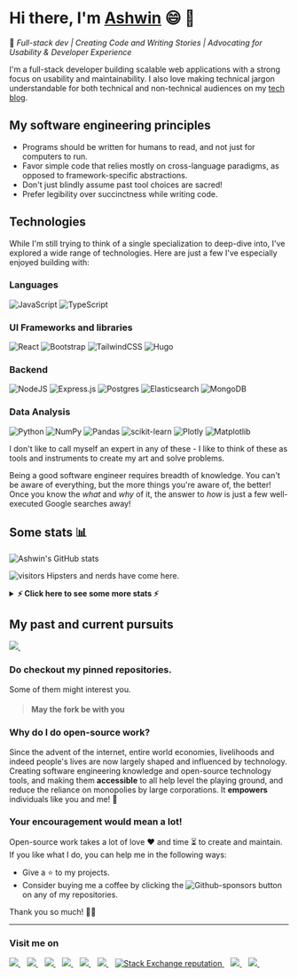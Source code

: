# Hi there, I'm [Ashwin](https://ashwinhariharan.com/about) 😄 👋

🎯 *Full-stack dev | Creating Code and Writing Stories | Advocating for Usability & Developer Experience*

I'm a full-stack developer building scalable web applications with a strong focus on usability and maintainability. I also love making technical jargon understandable for both technical and non-technical audiences on my [tech blog](https://booleanhunter.com/blog).

## My software engineering principles

- Programs should be written for humans to read, and not just for computers to run.
- Favor simple code that relies mostly on cross-language paradigms, as opposed to framework-specific abstractions.
- Don't just blindly assume past tool choices are sacred!
- Prefer legibility over succinctness while writing code.

## Technologies

While I'm still trying to think of a single specialization to deep-dive into, I've explored a wide range of technologies. Here are just a few I've especially enjoyed building with:

### Languages

![JavaScript](https://img.shields.io/badge/javascript-%23323330.svg?style=for-the-badge&logo=javascript&logoColor=%23F7DF1E)
![TypeScript](https://img.shields.io/badge/typescript-%23007ACC.svg?style=for-the-badge&logo=typescript&logoColor=white)

### UI Frameworks and libraries

![React](https://img.shields.io/badge/react-%2320232a.svg?style=for-the-badge&logo=react&logoColor=%2361DAFB)
![Bootstrap](https://img.shields.io/badge/bootstrap-%238511FA.svg?style=for-the-badge&logo=bootstrap&logoColor=white)
![TailwindCSS](https://img.shields.io/badge/tailwindcss-%2338B2AC.svg?style=for-the-badge&logo=tailwind-css&logoColor=white)
![Hugo](https://img.shields.io/badge/Hugo-black.svg?style=for-the-badge&logo=Hugo)

### Backend

![NodeJS](https://img.shields.io/badge/node.js-6DA55F?style=for-the-badge&logo=node.js&logoColor=white)
![Express.js](https://img.shields.io/badge/express.js-%23404d59.svg?style=for-the-badge&logo=express&logoColor=%2361DAFB)
![Postgres](https://img.shields.io/badge/postgres-%23316192.svg?style=for-the-badge&logo=postgresql&logoColor=white)
![Elasticsearch](https://img.shields.io/badge/elasticsearch-%230377CC.svg?style=for-the-badge&logo=elasticsearch&logoColor=white)
![MongoDB](https://img.shields.io/badge/MongoDB-%234ea94b.svg?style=for-the-badge&logo=mongodb&logoColor=white)

### Data Analysis

![Python](https://img.shields.io/badge/python-3670A0?style=for-the-badge&logo=python&logoColor=ffdd54)
![NumPy](https://img.shields.io/badge/numpy-%23013243.svg?style=for-the-badge&logo=numpy&logoColor=white)
![Pandas](https://img.shields.io/badge/pandas-%23150458.svg?style=for-the-badge&logo=pandas&logoColor=white)
![scikit-learn](https://img.shields.io/badge/scikit--learn-%23F7931E.svg?style=for-the-badge&logo=scikit-learn&logoColor=white)
![Plotly](https://img.shields.io/badge/Plotly-%233F4F75.svg?style=for-the-badge&logo=plotly&logoColor=white)
![Matplotlib](https://img.shields.io/badge/Matplotlib-%23ffffff.svg?style=for-the-badge&logo=Matplotlib&logoColor=black)

I don't like to call myself an expert in any of these - I like to think of these as tools and instruments to create my art and solve problems.

Being a good software engineer requires breadth of knowledge. You can't be aware of everything, but the more things you're aware of, the better! Once you know the *what* and *why* of it, the answer to *how* is just a few well-executed Google searches away!

## Some stats 📊
![Ashwin's GitHub stats](https://github-readme-stats.vercel.app/api?username=booleanhunter&theme=prussian&show_icons=true)

![visitors](https://visitor-badge.glitch.me/badge?page_id=booleanhunter.visitor-badge&left_color=#B43757&right_color=#1A59AE) Hipsters and nerds have come here.

<details>
  <summary>
    <strong> ⚡ Click here to see some more stats ⚡ </strong>
  </summary>

  ![Metrics](https://github.com/booleanhunter/booleanhunter/blob/master/github-metrics.svg)
  
</details>

## My past and current pursuits

<a href="https://www.coursera.org/user/59e8f4ecb48c0cbf56cfc91c12e641f1">
  <img src="https://img.shields.io/badge/Coursera-%230056D2.svg?style=for-the-badge&logo=Coursera&logoColor=white" />        
</a>&nbsp;&nbsp;

### Do checkout my pinned repositories.

Some of them might interest you.

> #### May the fork be with you

### Why do I do open-source work?

Since the advent of the internet, entire world economies, livelihoods and indeed people's lives are now largely shaped and influenced by technology. Creating software engineering knowledge and open-source technology tools, and making them **accessible** to all help level the playing ground, and reduce the reliance on monopolies by large corporations. It **empowers** individuals like you and me! 💪


### Your encouragement would mean a lot!

Open-source work takes a lot of love ❤️ and time ⏳ to create and maintain. If you like what I do, you can help me in the following ways:

* Give a ⭐ to my projects.
* Consider buying me a coffee by clicking the ![Github-sponsors](https://img.shields.io/badge/sponsor-30363D?style=for-the-badge&logo=GitHub-Sponsors&logoColor=#EA4AAA) button on any of my repositories.

Thank you so much! 🙏🏼

-----

### Visit me on

<p>
  <a href="https://www.ashwinhariharan.com/software-engineering">
    <img src="https://img.shields.io/badge/Tech%20blog-%231A59AE?labelColor=B43757&style=for-the-badge" />        
  </a>&nbsp;&nbsp;
  <a href="https://blog.ashwinhariharan.com">
    <img src="https://img.shields.io/badge/Medium-12100E?style=for-the-badge&logo=medium&logoColor=white" />        
  </a>&nbsp;&nbsp;

  <a href="https://www.quora.com/profile/Ashwin-Hariharan-4">
    <img src="https://img.shields.io/badge/Quora-%23B92B27.svg?style=for-the-badge&logo=Quora&logoColor=white" />        
  </a>&nbsp;&nbsp;

  <a href="https://dev.to/booleanhunter">
    <img src="https://img.shields.io/badge/dev.to-0A0A0A?style=for-the-badge&logo=dev.to&logoColor=white" />        
  </a>&nbsp;&nbsp;

  <a href="https://www.freecodecamp.org/news/author/booleanhunter/">
    <img src="https://img.shields.io/badge/Freecodecamp-%23123.svg?&style=for-the-badge&logo=freecodecamp&logoColor=green" />        
  </a>&nbsp;&nbsp;

  <a href="https://www.linkedin.com/in/iyerashwinhariharan/">
    <img src="https://img.shields.io/badge/linkedin-%230077B5.svg?&style=for-the-badge&logo=linkedin&logoColor=white" />
  </a>&nbsp;&nbsp;

  <a href="https://stackoverflow.com/users/3989925/booleanhunter">
    <img alt="Stack Exchange reputation" src="https://img.shields.io/stackexchange/stackoverflow/r/3989925?color=1A59AE&label=Stackoverflow&style=for-the-badge">
 </a>&nbsp;&nbsp;

  <a href="https://twitter.com/booleanhunter">
    <img src="https://img.shields.io/twitter/follow/booleanhunter?style=for-the-badge&logo=twitter" />        
  </a>&nbsp;&nbsp;

  <a href="https://instagram.com/booleanhunter">
    <img src="https://img.shields.io/badge/instagram-%23E4405F.svg?&style=for-the-badge&logo=instagram&logoColor=white" />        
  </a>&nbsp;&nbsp;
</p>
